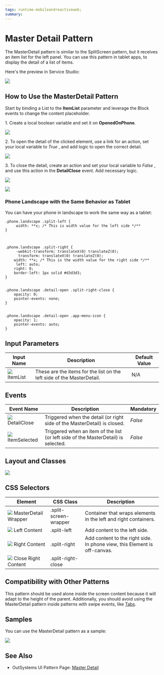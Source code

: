 ```yaml
---
tags: runtime-mobileandreactiveweb;  
summary: 
---
```


# Master Detail Pattern

The MasterDetail pattern is similar to the SplitScreen pattern, but it receives an item list for the left panel. You can use this pattern in tablet apps, to display the detail of a list of items.

Here's the preview in Service Studio:

![](images/Pasted_image_at_2017_05_10_04_53_PM.png)

## How to Use the MasterDetail Pattern

Start by binding a List to the **ItemList** parameter and leverage the Block events to change the content placeholder.

1\. Create a local boolean variable and set it on **OpenedOnPhone**.

![](images/MasterDetail_list_open.png)

2\. To open the detail of the clicked element, use a link for an action, set your local variable to _True_ , and add logic to open the correct detail.

![](images/MasterDetail_assignments.png)

3\. To close the detail, create an action and set your local variable to _False_ , and use this action in the **DetailClose** event. Add necessary logic.

![](images/MasterDetail_close_detail.png)

![](images/MasterDetail_list_open_false.png)

### Phone Landscape with the Same Behavior as Tablet

You can have your phone in landscape to work the same way as a tablet:

    
    
    .phone.landscape .split-left {
         width: **x; /* This is width value for the left side */**
    }
    
    
    
    .phone.landscape .split-right {
         -webkit-transform: translateX(0) translateZ(0);
          transform: translateX(0) translateZ(0);
        width: **x; /* This is the width value for the right side */**
         left: auto;
        right: 0;
        border-left: 1px solid #d3d3d3;
    }
    
    
    .phone.landscape .detail-open .split-right-close {
        opacity: 0;
        pointer-events: none;
    }
    
    
    .phone.landscape .detail-open .app-menu-icon {
        opacity: 1;
        pointer-events: auto;
    }
    
    

## Input Parameters

**Input Name** |  **Description** |  **Default Value**  
---|---|---  
![](images/input.png) ItemList  |  These are the items for the list on the left side of the MasterDetail.  |  N/A  
  
## Events

**Event Name** |  **Description** |  **Mandatory**  
---|---|---  
![](images/Event.png) DetailClose  |  Triggered when the detail (or right side of the MasterDetail) is closed.  |  _False_  
![](images/Event.png) ItemSelected  |  Triggered when an item of the list (or left side of the MasterDetail) is selected.  |  _False_  
  
## Layout and Classes

![](images/MasterDetail_layout.png)

## CSS Selectors

**Element** |  **CSS Class** |  **Description**  
---|---|---  
![](images/css_selector.png) MasterDetail Wrapper  |  .split-screen-wrapper  |  Container that wraps elements in the left and right containers.  
![](images/css_selector.png) Left Content  |  .split-left  |  Add content to the left side.  
![](images/css_selector.png) Right Content  |  .split-right  |  Add content to the right side. In phone view, this Element is off-canvas.  
![](images/css_selector.png) Close Right Content  |  .split-right-close  |  
  
## Compatibility with Other Patterns

This pattern should be used alone inside the screen content because it will adapt to the height of the parent. Additionally, you should avoid using the MasterDetail pattern inside patterns with swipe events, like [Tabs](<tabs.md>).

## Samples

You can use the MasterDetail pattern as a sample:

![](images/MasterDetail-Sample-1.PNG)


## See Also

* OutSystems UI Pattern Page: [Master Detail](https://outsystemsui.outsystems.com/OutSystemsUIWebsite/PatternDetail?PatternId=51)
